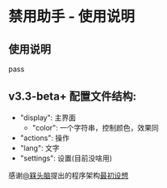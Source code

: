 # 禁用助手 - 使用说明

## 使用说明
  pass

## v3.3-beta+ 配置文件结构:

- "display": 主界面
  - "color": 一个字符串，控制颜色，效果同
- "actions": 操作
- "lang": 文字
- "settings": 设置(目前没啥用)

感谢[@槑头脑](https://github.com/Immortal-Sty)提出的程序架构[最初设想](https://github.com/Immortal-Sty/MC_resourcepacks_delHelper)

